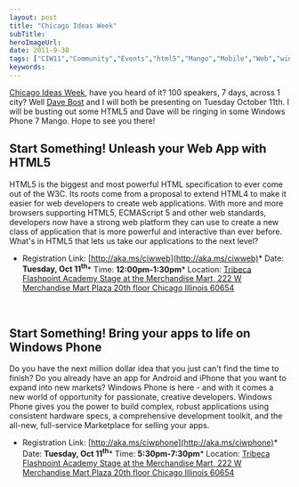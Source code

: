 ```yaml
---
layout: post 
title: "Chicago Ideas Week"
subTitle: 
heroImageUrl: 
date: 2011-9-30
tags: ["CIW11","Community","Events","html5","Mango","Mobile","Web","windows phone"]
keywords: 
---
```


[Chicago Ideas Week](http://www.chicagoideas.com/), have you heard of it? 100 speakers, 7 days, across 1 city? Well [Dave Bost](http://davebost.com/blog/) and I will both be presenting on Tuesday October 11th. I will be busting out some HTML5 and Dave will be ringing in some Windows Phone 7 Mango. Hope to see you there!

## Start Something! Unleash your Web App with HTML5

HTML5 is the biggest and most powerful HTML specification to ever come out of the W3C. Its roots come from a proposal to extend HTML4 to make it easier for web developers to create web applications. With more and more browsers supporting HTML5, ECMAScript 5 and other web standards, developers now have a strong web platform they can use to create a new class of application that is more powerful and interactive than ever before. What's in HTML5 that lets us take our applications to the next level?

*   Registration Link: [http://aka.ms/ciwweb](http://aka.ms/ciwweb)*   Date: **Tuesday, Oct 11<sup>th</sup>***   Time: **12:00pm-1:30pm***   Location: [Tribeca Flashpoint Academy Stage at the Merchandise Mart, 222 W Merchandise Mart Plaza 20th floor Chicago Illinois 60654](http://www.bing.com/maps/?FORM=Z9LH4#JnE9LjIyMiUyYlclMmJNZXJjaGFuZGlzZSUyYk1hcnQlMmJQbGF6YSUyYjIwdGglMmJmbG9vciUyYkNoaWNhZ28lMmJJbGxpbm9pcyUyYjYwNjU0JTdlc3N0LjAlN2VwZy4xJmJiPTYwLjIwNDE3NTg1MzUzNTIlN2UtNTEuODU1ODE5NzAxNSU3ZTE2LjIzMDE2OTk3MTY2NTIlN2UtMTIzLjQ4NjY3OTA3NjU=)  

&#160;

## Start Something! Bring your apps to life on Windows Phone

Do you have the next million dollar idea that you just can't find the time to finish? Do you already have an app for Android and iPhone that you want to expand into new markets? Windows Phone is here - and with it comes a new world of opportunity for passionate, creative developers. Windows Phone gives you the power to build complex, robust applications using consistent hardware specs, a comprehensive development toolkit, and the all-new, full-service Marketplace for selling your apps. 

*   Registration Link: [http://aka.ms/ciwphone](http://aka.ms/ciwphone)*   Date: **Tuesday, Oct 11<sup>th</sup>***   Time: **5:30pm-7:30pm***   Location: [Tribeca Flashpoint Academy Stage at the Merchandise Mart, 222 W Merchandise Mart Plaza 20th floor Chicago Illinois 60654](http://www.bing.com/maps/?FORM=Z9LH4#JnE9LjIyMiUyYlclMmJNZXJjaGFuZGlzZSUyYk1hcnQlMmJQbGF6YSUyYjIwdGglMmJmbG9vciUyYkNoaWNhZ28lMmJJbGxpbm9pcyUyYjYwNjU0JTdlc3N0LjAlN2VwZy4xJmJiPTYwLjIwNDE3NTg1MzUzNTIlN2UtNTEuODU1ODE5NzAxNSU3ZTE2LjIzMDE2OTk3MTY2NTIlN2UtMTIzLjQ4NjY3OTA3NjU=)